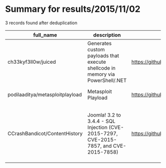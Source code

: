 
# Summary for results/2015/11/02
    
3 records found after deduplication

| full_name | description | html_url | matched_list | matched_count | pushed_at | size | stargazers_count | language | forks_count | vul_ids |
|---------------------------------|-----------------------------------------------------------------------------------------|----------------------------------------------------|----------------------------------|-----------------|---------------------------|--------|--------------------|------------|---------------|-----------------------------------------------------|
| ch33kyf3ll0w/juiced | Generates custom payloads that execute shellcode in memory via PowerShell/.NET | https://github.com/ch33kyf3ll0w/juiced | ['shellcode'] | 1 | 2015-11-02 18:51:10+00:00 | 204 | 2 | Ruby | 1 | [] |
| podilaaditya/metasploitplayload | Metasploit Playload | https://github.com/podilaaditya/metasploitplayload | ['metasploit module OR payload'] | 1 | 2015-11-02 05:37:10+00:00 | 11647 | 0 | C | 1 | [] |
| CCrashBandicot/ContentHistory | Joomla! 3.2 to 3.4.4 - SQL Injection (CVE-2015-7297, CVE-2015-7857, and CVE-2015-7858) | https://github.com/CCrashBandicot/ContentHistory | ['cve-2'] | 1 | 2015-11-02 03:18:18+00:00 | 124 | 1 | Ruby | 1 | ['CVE-2015-7297', 'CVE-2015-7857', 'CVE-2015-7858'] |
